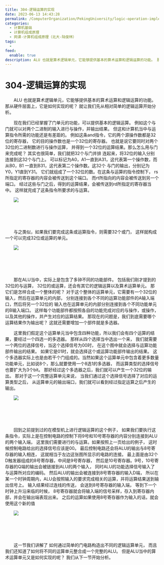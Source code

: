 ```yaml
---
title: 304-逻辑运算的实现
date: 2023-06-13 14:43:28
permalink: /ComputerOrganization/PekingUniversity/logic-operation-implementation
categories:
  - 计算机基础
  - 计算机组成原理
  - 网课-计算机组成原理（北大-陆俊林）
tags:
  - 
feed:
  enable: true
description: ALU 也就是算术逻辑单元，它能够提供基本的算术运算和逻辑运算的功能。 那从硬件层面上，它是如何实现的呢？ 就让我们先从相对简单的逻辑运算开始分析。
---
```

# 304-逻辑运算的实现

　　ALU 也就是算术逻辑单元，它能够提供基本的算术运算和逻辑运算的功能。 那从硬件层面上，它是如何实现的呢？ 就让我们先从相对简单的逻辑运算开始分析。
<!-- more -->
　　现在我们已经掌握了门单元的功能，可以提供基本的逻辑运算。 例如这个与门就可以对两个二进制的输入进行与操作，并输出结果。 但这和计算机当中与运算指令所需的功能还是有差距的。 例如这条and指令，它的两个源操作数都是32位的寄存器， 它的目的操作数也是一个32位的寄存器。 也就是说它要同时对两个32位的二进制数进行与操作运算， 并得到一个32位的运算结果。那么怎么用与门来完成呢？ 其实也很简单，我们就把32个与门并排 连起来，将32位的输入分别连接到这32个与门上。 可以标记为A0，A1一直到A31，这代表第一个操作数，而从B0，B1 一直到B31，这代表第二个操作数。这32个 与门的输出，分别记为Y0，Y1直到Y31。 它们就组成了一个32位的数。在这条与运算的指令控制下， rs所指定的寄存器的内容会被传送到这个端口。 而rt所指向的内容会被传送到另一个端口。 经过这些与门之后，得到的运算结果，会被传送到rd所指定的寄存器当中。 这样就完成了这条指令所要求的与运算。 

　　![](https://image.peterjxl.com/blog/image-20220919080322-at67oqv.png)

　　‍

　　‍

　　与之类似，如果我们要完成这条或运算指令，则需要32个或门， 这样就构成一个可以完成32位或运算的单元。 

　　![](https://image.peterjxl.com/blog/image-20220919080344-n56kn7k.png)

　　‍

　　‍

　　那在ALU当中，实际上是包含了多钟不同的功能部件。 包括我们刚才提到的32位的与运算， 32位的或运算，还会有其它的逻辑运算以及算术运算单元。 那它们是怎样合成一个整体的呢？ 对于这个整体的运算单元，它需要有一个32位的输入，然后在运算单元的内部， 分别连接到各个不同的运算功能部件的A输入端口，然后将另一个32位的 输入也在运算单元的内部分别连接到各个不同功能单元的B输入端口。 这样每个功能部件都按照各自的功能完成对应的与操作，或操作， 以及其他的操作，并产生对应的运算结果。 那现在的问题是，我们到底需要哪个运算结果作为输出呢？ 这就还需要增加一个部件就是多选器。

　　这里我们假定这个运算单元当中包含四种功能，所以我们会有四个运算的结果，要经过一个四选一的多选器。 那样从四个选择当中选出一个来， 我们就需要一个两位的选择信号，当这个选择信号为00时， 在这个图中就会选择与运算功能部件输出的结果。 如果它是01时，就会选择这个或运算功能部件输出的结果。 这个多选器实际上也是由若干个门组成的。当然如果这个运算单元中包含着更多数量功能单元，比如说8个，那么就要使用一个8选1的多选器， 而运算类型的选择信号也要扩大为3个bit。 那好经过这个多选器之后，我们就可以产生一个32位的输出。 那对于这一个完整运算单元来说， 当我们通过这个选择信号选择了对应的运算类型之后， 从运算单元的输出端口，我们就可以看到经过指定运算之后产生的输出。 

　　![](https://image.peterjxl.com/blog/image-20220919080557-vzlqi13.png)

　　‍

　　‍

　　回到之前提到过的在模型机上进行逻辑运算的这个例子， 如果我们要执行这条指令，实际上是在控制电路的控制下将9号和10号寄存器的内容分别连接到ALU的两个输入端， 这里我们需要进行的与运算。如果按照上一页给出的例子， 这时候控制电路给出的选择信号应该是00。 最后控制电路还会将ALU的输出与8号寄存器的输入相连， 这就相当于左边这张图所显示的电路的连接。 最上面是由32个D触发器组成的8号寄存器，中间是9号寄存器， 然后是10号寄存器。9号，10号寄存器的Q端的输出会被链接到ALU的两个输入， 同时ALU的功能选择信号输入了与运算所对应的编码。 然后ALU的输出会被连接到8号寄存器的输入D端， 所以在某一个时钟周期内，ALU会按照输入的要求完成相关的运算，并将运算结果送到输出信号上。 输入结果经过连线的传送， 会送到8号寄存器的输入端， 等到下一个时钟上升沿来临的时候， 8号寄存器就会将输入端的信号采样，存入到寄存器内部，并会在输出端表现出来。 之后的运算如果使用8号寄存器作为输入的话，就会使用这个新的值

　　![](https://image.peterjxl.com/blog/image-20220919080738-8lgqe5x.png)

　　‍

　　‍

　　这一节我们讲解了 如何通过简单的门电路构造出不同的逻辑运算单元， 而且我们还知道了如何将不同的运算单元整合成一个完整的ALU。 但是ALU当中的算术运算单元又是如何实现的呢？ 我们从下一节开始分析。
